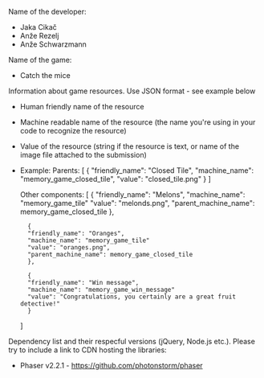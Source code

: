 Name of the developer:
- Jaka Cikač
- Anže Rezelj
- Anže Schwarzmann

Name of the game:
- Catch the mice

Information about game resources. Use JSON format - see example below
- Human friendly name of the resource
- Machine readable name of the resource (the name you're using in your code to recognize the resource)
- Value of the resource (string if the resource is text, or name of the image file attached to the submission)
- Example:
    Parents:
    [
        { 
        "friendly_name": "Closed Tile",
        "machine_name": "memory_game_closed_tile",
        "value": "closed_tile.png"
        }
    ]

    Other components:
    [
        { 
        "friendly_name": "Melons",
        "machine_name": "memory_game_tile"
        "value": "melonds.png",
        "parent_machine_name": memory_game_closed_tile 
        },

        { 
        "friendly_name": "Oranges",
        "machine_name": "memory_game_tile"
        "value": "oranges.png",
        "parent_machine_name": memory_game_closed_tile 
        },

        { 
        "friendly_name": "Win message",
        "machine_name": "memory_game_win_message"
        "value": "Congratulations, you certainly are a great fruit detective!"
        }
    ]

Dependency list and their respecful versions (jQuery, Node.js etc.). Please try to include a link to CDN hosting the libraries:
- Phaser v2.2.1 - https://github.com/photonstorm/phaser